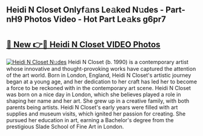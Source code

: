 ## Heidi N Closet Onlyf𝚊ns Le𝚊ked N𝚞des - Part-nH9 Photos Video - Hot Part Le𝚊ks g6pr7

# <h2><a href="http://ab98400.deff.icu/?id=Heidi+N+Closet">🔗 New 👉🔴 Heidi N Closet VIDEO Photos</a></h2>

[![Heidi N Closet N𝚞des](https://i.imgur.com/rIISA9y.gif)](http://ab98400.deff.icu/?id=Heidi+N+Closet)
Heidi N Closet (b. 1990) is a contemporary artist whose innovative and thought-provoking works have captured the attention of the art world. Born in London, England, Heidi N Closet's artistic journey began at a young age, and her dedication to her craft has led her to become a force to be reckoned with in the contemporary art scene. Heidi N Closet was born on a nice day in London, which she believes played a role in shaping her name and her art. She grew up in a creative family, with both parents being artists. Heidi N Closet's early years were filled with art supplies and museum visits, which ignited her passion for creating. She pursued her education in art, earning a Bachelor's degree from the prestigious Slade School of Fine Art in London.
